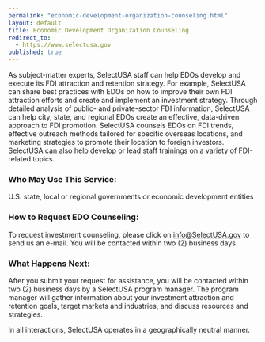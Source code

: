 ```yaml
---
permalink: "economic-development-organization-counseling.html"
layout: default
title: Economic Development Organization Counseling
redirect_to:
  - https://www.selectusa.gov
published: true
---
```


As subject-matter experts, SelectUSA staff can help EDOs develop and execute its FDI attraction and retention strategy. For example, SelectUSA can share best practices with EDOs on how to improve their own FDI attraction efforts and create and implement an investment strategy. Through detailed analysis of public- and private-sector FDI information, SelectUSA can help city, state, and regional EDOs create an effective, data-driven approach to FDI promotion. SelectUSA counsels EDOs on FDI trends, effective outreach methods tailored for specific overseas locations, and marketing strategies to promote their location to foreign investors. SelectUSA can also help develop or lead staff trainings on a variety of FDI-related topics.

### Who May Use This Service:

U.S. state, local or regional governments or economic development entities

### How to Request EDO Counseling: 

To request investment counseling, please click on&nbsp;[info@SelectUSA.gov](mailto:info@SelectUSA.gov)&nbsp;to send us an e-mail. You will be contacted within two (2) business days.

### What Happens Next:

After you submit your request for assistance, you will be contacted within two (2) business days by a SelectUSA program manager. The program manager will gather information about your investment attraction and retention goals, target markets and industries, and discuss resources and strategies.&nbsp; 

In all interactions, SelectUSA operates in a geographically neutral manner.
   
 